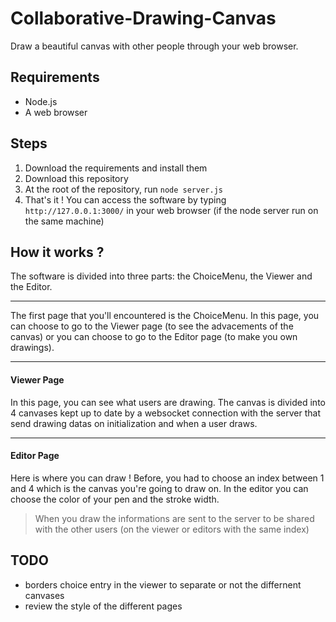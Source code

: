 # Collaborative-Drawing-Canvas

Draw a beautiful canvas with other people through your web browser.

## Requirements
- Node.js
- A web browser

## Steps
1) Download the requirements and install them
2) Download this repository
3) At the root of the repository, run ```node server.js```
4) That's it ! You can access the software by typing ```http://127.0.0.1:3000/``` in your web browser (if the node server run on the same machine)

## How it works ?
The software is divided into three parts: the ChoiceMenu, the Viewer and the Editor.

---

The first page that you'll encountered is the ChoiceMenu. In this page, you can choose to go to the Viewer page (to see the advacements of the canvas) or you can choose to go to the Editor page (to make you own drawings).

---

#### Viewer Page

In this page, you can see what users are drawing. The canvas is divided into 4 canvases kept up to date by a websocket connection with the server that send drawing datas on initialization and when a user draws.

---

#### Editor Page

Here is where you can draw ! Before, you had to choose an index between 1 and 4 which is the canvas you're going to draw on. In the editor you can choose the color of your pen and the stroke width.
> When you draw the informations are sent to the server to be shared with the other users (on the viewer or editors with the same index)

## TODO
- borders choice entry in the viewer to separate or not the differnent canvases
- review the style of the different pages
